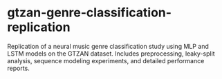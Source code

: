# gtzan-genre-classification-replication
Replication of a neural music genre classification study using MLP and LSTM models on the GTZAN dataset. Includes preprocessing, leaky-split analysis, sequence modeling experiments, and detailed performance reports.
